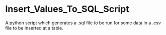 # Insert_Values_To_SQL_Script
A python script which generates a .sql file to be run for some data in a .csv file to be inserted at a table.
